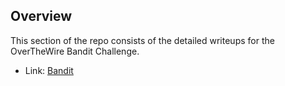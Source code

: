 ## Overview
This section of the repo consists of the detailed writeups for the OverTheWire Bandit Challenge.

- Link: [Bandit](https://overthewire.org/wargames/bandit/)

